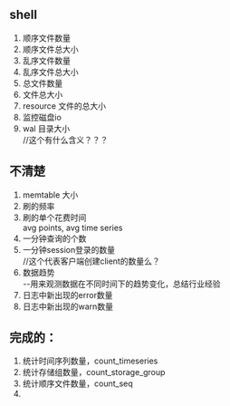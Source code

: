 ## shell
1. 顺序文件数量  
2. 顺序文件总大小  
3. 乱序文件数量  
4. 乱序文件总大小
5. 总文件数量  
6. 文件总大小  
7. resource 文件的总大小  
8. 监控磁盘io  
9. wal 目录大小  
    //这个有什么含义？？？  

## 不清楚
1. memtable 大小
2. 刷的频率  
3. 刷的单个花费时间  
avg points, avg time series  
4. 一分钟查询的个数
5. 一分钟session登录的数量  
    //这个代表客户端创建client的数量么？  
6. 数据趋势  
    --用来观测数据在不同时间下的趋势变化，总结行业经验
7. 日志中新出现的error数量  
8. 日志中新出现的warn数量  


## 完成的：  
1. 统计时间序列数量，count_timeseries  
2. 统计存储组数量，count_storage_group  
3. 统计顺序文件数量，count_seq  
4.